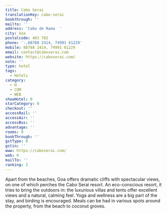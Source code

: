 ```yaml
---
title: Cabo Serai
translationKey: cabo-serai
bookthrough: ''
mailto: ''
address: 'Cabo de Rama  '
city: Goa
postalcode: 403 702
phone: '-,88788 2414, 74991 61229'
mobile: 88788 2414, 74991 61229
email: contact@caboserai.com
website: https://caboserai.com/
note: ''
type: hotel
tags:
  - Hotels
category:
  - H
  - COM
  - WEB
showHotel: 0
starCategory: 0
checkout: ''
accessRail: ''
accessAir: ''
accessBus: ''
advantage: ''
rooms: 0
bookThrough: ''
gstType: 0
gstin: ''
www: https://caboserai.com/
web: 0
mailTo: ''
ranking: 2
---
```



















Apart from the beaches, Goa offers dramatic cliffs with spectacular views, on one of which perches the Cabo Serai resort. An eco-conscious resort, it tries to bring the outdoors in: the luxurious villas and tents offer excellent views and a natural, calming feel. Yoga and wellness are a big part of the stay, and birding is encouraged. Meals can be had in various spots around the property, from the beach to coconut groves.